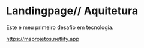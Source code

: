 # Landingpage// Aquitetura
Este é meu primeiro desafio em tecnologia.

https://msprojetos.netlify.app
